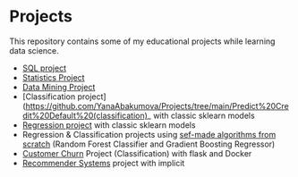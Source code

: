 # Projects
This repository contains some of my educational projects while learning data science. 

- [SQL project](https://github.com/YanaAbakumova/Projects/tree/main/SQL-Project)
- [Statistics Project](https://github.com/YanaAbakumova/Projects/tree/main/Statistics%20-%20Project)
- [Data Mining Project](https://github.com/YanaAbakumova/Projects/tree/main/Data%20mining-Project)
- [Classification project](https://github.com/YanaAbakumova/Projects/tree/main/Predict%20Credit%20Default%20(classification)_ with classic sklearn models
- [Regression project](https://github.com/YanaAbakumova/Projects/tree/main/Real%20Estate%20Price%20Prediction%20(regression)) with classic sklearn models
- Regression & Classification projects using [sef-made algorithms from scratch](https://github.com/YanaAbakumova/Projects/tree/main/ML%20from%20scratch%20(ML%20Algorithms))
(Random Forest Classifier and Gradient Boosting Regressor)
- [Customer Churn](https://github.com/YanaAbakumova/Projects/tree/main/Customer_Churn_Prediction) Project (Classification) with flask and Docker
- [Recommender Systems](https://github.com/YanaAbakumova/Projects/tree/main/Recommender%20Systems%20Project) project with implicit
